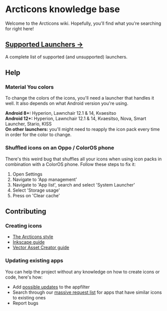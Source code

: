 # Arcticons knowledge base

Welcome to the Arcticons wiki. Hopefully, you'll find what you're searching for right here!

## [Supported Launchers →](https://github.com/Arcticons-Team/Arcticons/wiki/Supported-Launchers)
A complete list of supported (and unsupported) launchers.


## Help
### Material You colors
To change the colors of the icons, you'll need a launcher that handles it well. It also depends on what Android version you're using.

**Android 8+:** Hyperion, Lawnchair 12.1 & 14, Kvaesitso <br>
**Android 12+:** Hyperion, Lawnchair 12.1 & 14, Kvaesitso, Nova, Smart Launcher, Stario, KISS <br>
**On other launchers:** you'll might need to reapply the icon pack every time in order for the color to change. 

### Shuffled icons on an Oppo / ColorOS phone
There's this weird bug that shuffles all your icons when using icon packs in combination with a ColorOS phone. Follow these steps to fix it: <br>
1. Open Settings
2. Navigate to 'App management'
3. Navigate to 'App list', search and select 'System Launcher'
4. Select 'Storage usage'
5. Press on 'Clear cache'

## Contributing
### Creating icons
- [The Arcticons style](https://github.com/Arcticons-Team/Arcticons/wiki/Contributing)
- [Inkscape guide](https://github.com/Arcticons-Team/Arcticons/wiki/Inkscape-Guide)
- [Vector Asset Creator guide](https://github.com/Arcticons-Team/Arcticons/wiki/Vector-Asset-Creator)
### Updating existing apps
You can help the project without any knowledge on how to create icons or code, here's how:
- Add [possible updates](https://arcticons-team.github.io/Arcticons/updatable.html) to the appfilter
- Search through our [massive request list](https://arcticons-team.github.io/Arcticons/requests.htm) for apps that have similar icons to existing ones
- Report bugs
